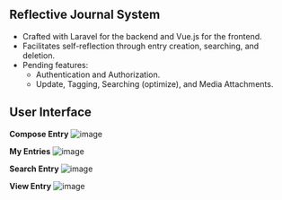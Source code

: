 ## Reflective Journal System
* Crafted with Laravel for the backend and Vue.js for the frontend.
* Facilitates self-reflection through entry creation, searching, and deletion.
* Pending features:
     * Authentication and Authorization.
     * Update, Tagging, Searching (optimize), and Media Attachments.

## User Interface
**Compose Entry**
![image](https://github.com/keishiiteru/reflective-journal-system/assets/152618389/edb50f90-1923-438a-bf38-40363296de12)

**My Entries**
![image](https://github.com/keishiiteru/reflective-journal-system/assets/152618389/edd9fb09-0cd4-411f-b96f-55027519860e)

**Search Entry**
![image](https://github.com/keishiiteru/reflective-journal-system/assets/152618389/ea7008ab-dd32-4048-945c-fd1e2c12eba0)

**View Entry**
![image](https://github.com/keishiiteru/reflective-journal-system/assets/152618389/81990289-c5c8-49f8-b59f-bc9a0b8bf386)





